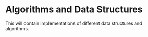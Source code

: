 # Algorithms and Data Structures

This will contain implementations of different data structures and algorithms.
